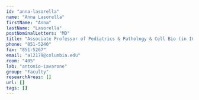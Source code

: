 ```yaml
---
id: "anna-lasorella"
name: "Anna Lasorella"
firstName: "Anna"
lastName: "Lasorella"
postNominalLetters: "MD"
title: "Associate Professor of Pediatrics & Pathology & Cell Bio (in ICG)"
phone: "851-5240"
fax: "851-5267"
email: "al2179@columbia.edu"
room: "405"
lab: "antonio-iavarone"
group: "Faculty"
researchAreas: []
url: []
tags: []
---
```

